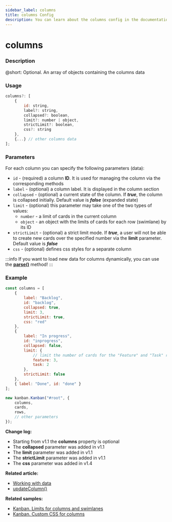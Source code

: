 ```yaml
---
sidebar_label: columns
title: columns Config
description: You can learn about the columns config in the documentation of the DHTMLX JavaScript Kanban library. Browse developer guides and API reference, try out code examples and live demos, and download a free 30-day evaluation version of DHTMLX Kanban.
---
```


# columns

### Description

@short: Optional. An array of objects containing the columns data

### Usage

~~~jsx {}
columns?: [
	{
		id: string,
		label?: string,
		collapsed?: boolean,
		limit?: number | object,
		strictLimit?: boolean,
		css?: string
	},
	{...} // other columns data
];
~~~

### Parameters

For each column you can specify the following parameters (data):

- `id` - (required) a column **ID**. It is used for managing the column via the corresponding methods 
- `label` - (optional) a column label. It is displayed in the column section
- `collapsed` - (optional) a current state of the column. If ***true***, the column is collapsed initially. Default value is ***false*** (expanded state)
- `limit` - (optional) this parameter may take one of the two types of values:
	- `number` - a limit of cards in the current column
	- `object` - an object with the limits of cards for each row (swimlane) by its ID
- `strictLimit` - (optional) a strict limit mode. If ***true***, a user will not be able to create new cards over the specified number via the **limit** parameter. Default value is ***false*** 
- `css` - (optional) defines css styles for a separate column

:::info
If you want to load new data for columns dynamically, you can use the [**parse()**](../../methods/js_kanban_parse_method) method!
:::

### Example

~~~jsx {1-22,25}
const columns = [
	{ 
		label: "Backlog", 
		id: "backlog",
		collapsed: true,
		limit: 3,
		strictLimit: true,
		css: "red" 
	},
	{ 
		label: "In progress", 
		id: "inprogress",
		collapsed: false,
		limit: {
			// limit the number of cards for the "Feature" and "Task" rows of the "In progress" column
			feature: 3, 
			task: 2
		},
		strictLimit: false
	},
	{ label: "Done", id: "done" }
];

new kanban.Kanban("#root", {
	columns,
	cards,
	rows,
	// other parameters
});
~~~

**Change log:**
- Starting from v1.1 the **columns** property is optional
- The **collapsed** parameter was added in v1.1
- The **limit** parameter was added in v1.1
- The **strictLimit** parameter was added in v1.1
- The **css** parameter was added in v1.4

**Related article:** 
- [Working with data](../../../guides/working_with_data)
- [updateColumn()](api/methods/js_kanban_updatecolumn_method.md)

**Related samples:** 
- [Kanban. Limits for columns and swimlanes](https://snippet.dhtmlx.com/2blo6hx8)
- [Kanban. Custom CSS for columns](https://snippet.dhtmlx.com/2w9h9bi8)
